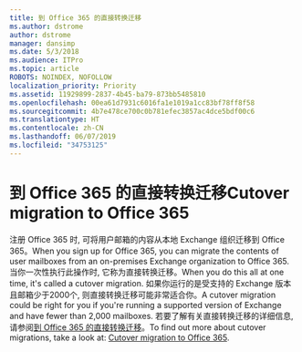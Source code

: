 ```yaml
---
title: 到 Office 365 的直接转换迁移
ms.author: dstrome
author: dstrome
manager: dansimp
ms.date: 5/3/2018
ms.audience: ITPro
ms.topic: article
ROBOTS: NOINDEX, NOFOLLOW
localization_priority: Priority
ms.assetid: 11929899-2837-4b45-ba79-873bb5485810
ms.openlocfilehash: 00ea61d7931c6016fa1e1019a1cc83bf78ff8f58
ms.sourcegitcommit: 4b7e478ce700c0b781efec3857ac4dce5bdf00c6
ms.translationtype: HT
ms.contentlocale: zh-CN
ms.lasthandoff: 06/07/2019
ms.locfileid: "34753125"
---
```

# <a name="cutover-migrations-to-office-365"></a><span data-ttu-id="2cdcb-102">到 Office 365 的直接转换迁移</span><span class="sxs-lookup"><span data-stu-id="2cdcb-102">Cutover migration to Office 365</span></span>

<span data-ttu-id="2cdcb-103">注册 Office 365 时, 可将用户邮箱的内容从本地 Exchange 组织迁移到 Office 365。</span><span class="sxs-lookup"><span data-stu-id="2cdcb-103">When you sign up for Office 365, you can migrate the contents of user mailboxes from an on-premises Exchange organization to Office 365.</span></span> <span data-ttu-id="2cdcb-104">当你一次性执行此操作时, 它称为直接转换迁移。</span><span class="sxs-lookup"><span data-stu-id="2cdcb-104">When you do this all at one time, it's called a cutover migration.</span></span> <span data-ttu-id="2cdcb-105">如果你运行的是受支持的 Exchange 版本且邮箱少于2000个, 则直接转换迁移可能非常适合你。</span><span class="sxs-lookup"><span data-stu-id="2cdcb-105">A cutover migration could be right for you if you're running a supported version of Exchange and have fewer than 2,000 mailboxes.</span></span> <span data-ttu-id="2cdcb-106">若要了解有关直接转换迁移的详细信息, 请参阅[到 Office 365 的直接转换迁移](https://support.office.com/article/9496e93c-1e59-41a8-9bb3-6e8df0cd81b4.aspx)。</span><span class="sxs-lookup"><span data-stu-id="2cdcb-106">To find out more about cutover migrations, take a look at: [Cutover migration to Office 365](https://support.office.com/article/9496e93c-1e59-41a8-9bb3-6e8df0cd81b4.aspx).</span></span>
  

